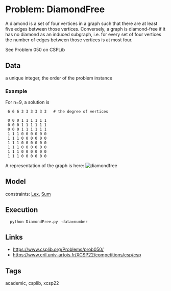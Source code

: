 # Problem: DiamondFree

A diamond is a set of four vertices in a graph such that there are at least five edges between those vertices.
Conversely, a graph is diamond-free if it has no diamond as an induced subgraph, i.e. for every set of four vertices
the number of edges between those vertices is at most four.

See Problem 050 on CSPLib

## Data
  a unique integer, the order of the problem instance

### Example
  For n=9, a solution is
  ```
   6 6 6 3 3 3 3 3 3   # the degree of vertices

   0 0 0 1 1 1 1 1 1
   0 0 0 1 1 1 1 1 1
   0 0 0 1 1 1 1 1 1
   1 1 1 0 0 0 0 0 0
   1 1 1 0 0 0 0 0 0
   1 1 1 0 0 0 0 0 0
   1 1 1 0 0 0 0 0 0
   1 1 1 0 0 0 0 0 0
   1 1 1 0 0 0 0 0 0
  ```

  A representation of the graph is here:
    ![diamondfree](https://pycsp.org/assets/figures/diamondfree.png)

## Model
  constraints: [Lex](https://pycsp.org/documentation/constraints/Lex), [Sum](https://pycsp.org/documentation/constraints/Sum)

## Execution
```
  python DiamondFree.py -data=number
```

## Links
  - https://www.csplib.org/Problems/prob050/
  - https://www.cril.univ-artois.fr/XCSP22/competitions/csp/csp

## Tags
  academic, csplib, xcsp22

